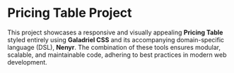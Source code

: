 # Pricing Table Project

This project showcases a responsive and visually appealing **Pricing Table** styled entirely using **Galadriel CSS** and its accompanying domain-specific language (DSL), **Nenyr**. The combination of these tools ensures modular, scalable, and maintainable code, adhering to best practices in modern web development.
